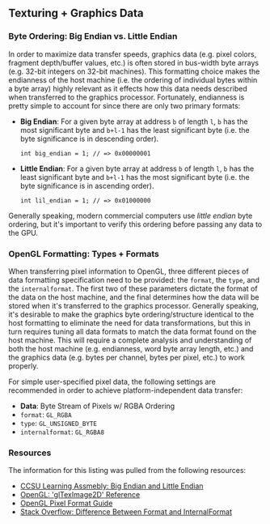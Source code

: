 ## Texturing + Graphics Data ##

### Byte Ordering: Big Endian vs. Little Endian ###

In order to maximize data transfer speeds, graphics data (e.g. pixel colors,
fragment depth/buffer values, etc.) is often stored in bus-width byte arrays
(e.g. 32-bit integers on 32-bit machines). This formatting choice makes the
endianness of the host machine (i.e. the ordering of individual bytes within
a byte array) highly relevant as it effects how this data needs described when
transferred to the graphics processor. Fortunately, endianness is pretty simple
to account for since there are only two primary formats:

- **Big Endian**: For a given byte array at address `b` of length `l`, `b` has
  the most significant byte and `b+l-1` has the least significant byte (i.e.
  the byte significance is in descending order).
  ```
  int big_endian = 1; // => 0x00000001
  ```
- **Little Endian**: For a given byte array at address `b` of length `l`, `b` has
  the least significant byte and `b+l-1` has the most significant byte (i.e.
  the byte significance is in ascending order).
  ```
  int lil_endian = 1; // => 0x01000000
  ```

Generally speaking, modern commercial computers use *little endian* byte ordering,
but it's important to verify this ordering before passing any data to the GPU.

### OpenGL Formatting: Types + Formats ###

When transferring pixel information to OpenGL, three different pieces of data
formatting specification need to be provided: the `format`, the `type`, and the
`internalformat`. The first two of these parameters dictate the format of the
data on the host machine, and the final determines how the data will be stored
when it's transferred to the graphics processor. Generally speaking, it's desirable
to make the graphics byte ordering/structure identical to the host formatting to
eliminate the need for data transformations, but this in turn requires tuning all
data formats to match the data format found on the host machine. This will require
a complete analysis and understanding of both the host machine (e.g. endianness,
word byte array length, etc.) and the graphics data (e.g. bytes per channel, bytes
per pixel, etc.) to work properly.

For simple user-specified pixel data, the following settings are recommended in order
to achieve platform-independent data transfer:

- **Data**: Byte Stream of Pixels w/ RGBA Ordering
- `format`: `GL_RGBA`
- `type`: `GL_UNSIGNED_BYTE`
- `internalformat`: `GL_RGBA8`

### Resources ###

The information for this listing was pulled from the following resources:

- [CCSU Learning Assmebly: Big Endian and Little Endian](https://chortle.ccsu.edu/AssemblyTutorial/Chapter-15/ass15_3.html)
- [OpenGL: 'glTexImage2D' Reference](https://www.khronos.org/registry/OpenGL-Refpages/gl4/html/glTexImage2D.xhtml)
- [OpenGL Pixel Format Guide](https://afrantzis.com/pixel-format-guide/opengl.html)
- [Stack Overflow: Difference Between Format and InternalFormat](https://stackoverflow.com/a/34497547/837221)
